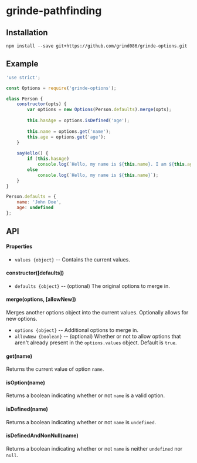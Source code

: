 # grinde-pathfinding


## Installation

```
npm install --save git+https://github.com/grind086/grinde-options.git
```

## Example

```javascript
'use strict';

const Options = require('grinde-options');

class Person {
    constructor(opts) {
        var options = new Options(Person.defaults).merge(opts);
        
        this.hasAge = options.isDefined('age');
        
        this.name = options.get('name');
        this.age = options.get('age');
    }
    
    sayHello() {
        if (this.hasAge)
            console.log(`Hello, my name is ${this.name}. I am ${this.age} years old.`);
        else
            console.log(`Hello, my name is ${this.name}`);
    }
}

Person.defaults = {
    name: 'John Doe',
    age: undefined
};

```

## API

#### Properties

* `values {object}` -- Contains the current values.

#### constructor([defaults])

* `defaults {object}` -- (optional) The original options to merge in.

#### merge(options, [allowNew])

Merges another options object into the current values. Optionally allows for
new options.

* `options {object}` -- Additional options to merge in.
* `allowNew {boolean}` -- (optional) Whether or not to allow options that aren't already
present in the `options.values` object. Default is `true`.

#### get(name)

Returns the current value of option `name`.

#### isOption(name)

Returns a boolean indicating whether or not `name` is a valid option.

#### isDefined(name)

Returns a boolean indicating whether or not `name` is `undefined`.

#### isDefinedAndNonNull(name)

Returns a boolean indicating whether or not `name` is neither `undefined` nor
`null`.

